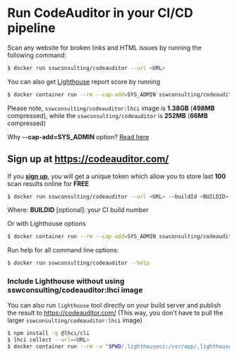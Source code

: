 # Run CodeAuditor in your CI/CD pipeline

Scan any website for broken links and HTML issues by running the following command:

```bash
$ docker run sswconsulting/codeauditor --url <URL>
```

You can also get [Lighthouse](https://developers.google.com/web/tools/lighthouse) report score by running

```bash
$ docker container run --rm --cap-add=SYS_ADMIN sswconsulting/codeauditor:lhci --url <URL> --lighthouse
```

Please note, `sswconsulting/codeauditor:lhci` image is **1.38GB** (**498MB** compressed), while the `sswconsulting/codeauditor` is **252MB** (**66MB** compressed)

Why **--cap-add=SYS_ADMIN** option? [Read here](https://github.com/GoogleChrome/lighthouse-ci/tree/master/docs/recipes/docker-client)

## Sign up at https://codeauditor.com/

If you [**sign up**](https://codeauditor.com/signup), you will get a unique token which allow you to store last **100** scan results online for **FREE**

```bash
$ docker run sswconsulting/codeauditor --url <URL> --buildId <BUILDID> --token <TOKEN>
```
Where: **BUILDID** [optional]: your CI build number

Or with Lighthouse options

```bash
$ docker container run --rm --cap-add=SYS_ADMIN sswconsulting/codeauditor:lhci --url <URL> --lighthouse --buildId <BUILDID> --token <TOKEN>
```

Run help for all command line options:

```bash
$ docker run sswconsulting/codeauditor --help
```

### Include Lighthouse without using sswconsulting/codeauditor:lhci image
You can also run `lighthouse` tool directly on your build server and publish the result to https://codeauditor.com/ (This way, you don't have to pull the larger `sswconsulting/codeauditor:lhci` image)

```bash
$ npm install -g @lhci/cli
$ lhci collect --url=<URL>
$ docker container run --rm -v "$PWD/.lighthouseci:/usr/app/.lighthouseci" sswconsulting/codeauditor --url https://azuregems.io --lighthouse --token <TOKEN>
```